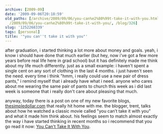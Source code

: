 ```yaml
---
archive: [2009-09]
date: '2009-09-06T20:18:59'
old_paths: [/archive/2009/09/06/you-can%e2%80%99t-take-it-with-you.html, /wp/2009/09/06/you-can%e2%80%99t-take-it-with-you/,
  /2009/09/06/you-can%e2%80%99t-take-it-with-you/, /blog/326]
slug: '1252268339'
tags: [personal]
title: '"you can''t take it with you"'
---
```


after graduation, i started thinking a lot more about money and goals.
yeah, i know i should have done that much earlier (but hey, now i've got
a few more years before real life here in grad school) but it has
definitely made me think about my life much differently. just as a small
example: i haven't spent a single cent on any sort of clothing in the last
4 months. i just haven't seen the need. every time i think "hmm, i really
could use a new pair of dress pants," i remind myself that i already have
what i need. anyone who cares about me wearing the same pair of pants to
church this week as i did last week is someone that i really don't care
about pleasing that much.

anyway, today there is a post on one of my new favorite blogs,
[thesimpledollar.com][1] that really hit home with me. the blogger, trent,
talks about how he watched a classic movie called "you can’t take it with
you" and what it made him think about. his feelings seem to match almost
exactly the way i have started thinking in recent months so i recommend
that you go read it now: [You Can't Take It With You][2].

[1]: http://www.thesimpledollar.com/
[2]: http://www.thesimpledollar.com/2009/09/06/you-cant-take-it-with-you/

